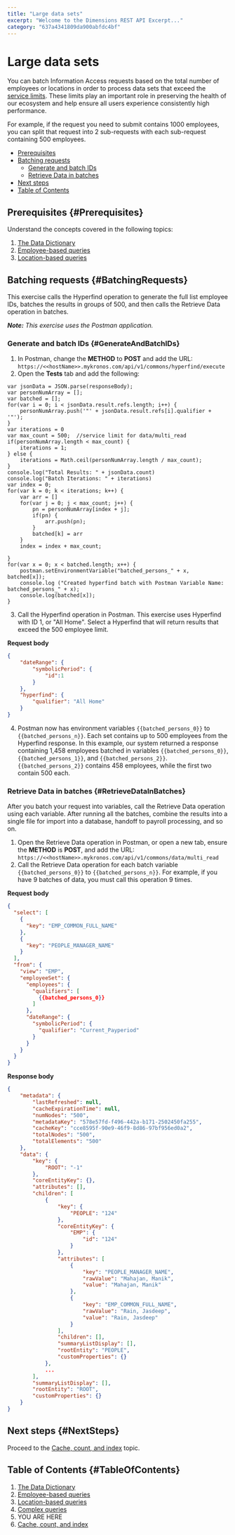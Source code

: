 ```yaml
---
title: "Large data sets"
excerpt: "Welcome to the Dimensions REST API Excerpt..."
category: "637a4341809da900abfdc4bf"
---
```


# Large data sets

You can batch Information Access requests based on the total number of employees or locations in order to process data sets that exceed the [service limits](C:fd45ab6e-6a20-4ce2-97e9-e2c2a95dacd5). These limits play an important role in preserving the health of our ecosystem and help ensure all users experience consistently high performance.

For example, if the request you need to submit contains 1000 employees, you can split that request into 2 sub-requests with each sub-request containing 500 employees.

* [Prerequisites](#Prerequisites)
* [Batching requests](#BatchingRequests)
    * [Generate and batch IDs](#GenerateAndBatchIDs)
    * [Retrieve Data in batches](#RetrieveDataInBatches)
* [Next steps](#NextSteps)
* [Table of Contents](#TableOfContents)

## Prerequisites {#Prerequisites}

Understand the concepts covered in the following topics:

1. [The Data Dictionary](C:a7a9ad1a-a59c-4e7b-921a-c14f9052fe4e)
2. [Employee-based queries](C:f9f05bdb-7586-4882-8dd8-54966a073241)
3. [Location-based queries](C:f1e421a0-62d6-4f69-867f-493c9e43e804)

## Batching requests {#BatchingRequests}

This exercise calls the Hyperfind operation to generate the full list employee IDs, batches the results in groups of 500, and then calls the Retrieve Data operation in batches. 

*__Note:__ This exercise uses the Postman application.*

### Generate and batch IDs {#GenerateAndBatchIDs}

1. In Postman, change the **METHOD** to **POST** and add the URL: `https://<<hostName>>.mykronos.com/api/v1/commons/hyperfind/execute` 
2. Open the **Tests** tab and add the following:

```
var jsonData = JSON.parse(responseBody);
var personNumArray = [];
var batched = [];
for(var i = 0; i < jsonData.result.refs.length; i++) {
    personNumArray.push('"' + jsonData.result.refs[i].qualifier + '"');
}
var iterations = 0
var max_count = 500;  //service limit for data/multi_read
if(personNumArray.length < max_count) {
    iterations = 1;
} else {
    iterations = Math.ceil(personNumArray.length / max_count);
}
console.log("Total Results: " + jsonData.count)
console.log("Batch Iterations: " + iterations)
var index = 0;
for(var k = 0; k < iterations; k++) {
    var arr = []
    for(var j = 0; j < max_count; j++) {
        pn = personNumArray[index + j];
        if(pn) {
            arr.push(pn);
        }
        batched[k] = arr
    }
    index = index + max_count;
    
}
for(var x = 0; x < batched.length; x++) {
    postman.setEnvironmentVariable("batched_persons_" + x, batched[x]);
    console.log ("Created hyperfind batch with Postman Variable Name: batched_persons_" + x);
    console.log(batched[x]);
}
```
 
3. Call the Hyperfind operation in Postman. This exercise uses Hyperfind with ID 1, or "All Home". Select a Hyperfind that will return results that exceed the 500 employee limit.

**Request body**

``` json
{
	"dateRange": {
		"symbolicPeriod": {
			"id":1
		}
	},
	"hyperfind": {
		"qualifier": "All Home"
	}
}
```

4. Postman now has environment variables `{{batched_persons_0}}` to `{{batched_persons_n}}`. Each set contains up to 500 employees from the Hyperfind response. In this example, our system returned a response containing 1,458 employees batched in variables `{{batched_persons_0}}`, `{{batched_persons_1}}`, and `{{batched_persons_2}}`. `{{batched_persons_2}}` contains 458 employees, while the first two contain 500 each. 

### Retrieve Data in batches {#RetrieveDataInBatches}

After you batch your request into variables, call the Retrieve Data operation using each variable. After running all the batches, combine the results into a single file for import into a database, handoff to payroll processing, and so on.

1. Open the Retrieve Data operation in Postman, or open a new tab, ensure the **METHOD** is **POST**, and add the URL: `https://<<hostName>>.mykronos.com/api/v1/commons/data/multi_read`
2. Call the Retrieve Data operation for each batch variable `{{batched_persons_0}}` to `{{batched_persons_n}}`. For example, if you have 9 batches of data, you must call this operation 9 times.

**Request body**

``` json
{
  "select": [
    {
      "key": "EMP_COMMON_FULL_NAME"
    },
    {
      "key": "PEOPLE_MANAGER_NAME"
    }
  ],
  "from": {
    "view": "EMP",
    "employeeSet": {
      "employees": {
        "qualifiers": [
          {{batched_persons_0}}
        ]
      },
      "dateRange": {
        "symbolicPeriod": {
          "qualifier": "Current_Payperiod"
        }
      }
    }
  }
}
```

**Response body**

``` json
{
    "metadata": {
        "lastRefreshed": null,
        "cacheExpirationTime": null,
        "numNodes": "500",
        "metadataKey": "578e57fd-f496-442a-b171-2502450fa255",
        "cacheKey": "cce8595f-90e9-46f9-8d86-97bf956ed0a2",
        "totalNodes": "500",
        "totalElements": "500"
    },
    "data": {
        "key": {
            "ROOT": "-1"
        },
        "coreEntityKey": {},
        "attributes": [],
        "children": [
            {
                "key": {
                    "PEOPLE": "124"
                },
                "coreEntityKey": {
                    "EMP": {
                        "id": "124"
                    }
                },
                "attributes": [
                    {
                        "key": "PEOPLE_MANAGER_NAME",
                        "rawValue": "Mahajan, Manik",
                        "value": "Mahajan, Manik"
                    },
                    {
                        "key": "EMP_COMMON_FULL_NAME",
                        "rawValue": "Rain, Jasdeep",
                        "value": "Rain, Jasdeep"
                    }
                ],
                "children": [],
                "summaryListDisplay": [],
                "rootEntity": "PEOPLE",
                "customProperties": {}
            },
            ...
		],
        "summaryListDisplay": [],
        "rootEntity": "ROOT",
        "customProperties": {}
    }
}
```

## Next steps {#NextSteps}

Proceed to the [Cache, count, and index](C:13750c3f-3dae-4a12-81f1-e7c0fb5aec65) topic. 

## Table of Contents {#TableOfContents}

1. [The Data Dictionary](C:a7a9ad1a-a59c-4e7b-921a-c14f9052fe4e)
2. [Employee-based queries](C:f9f05bdb-7586-4882-8dd8-54966a073241)
3. [Location-based queries](C:f1e421a0-62d6-4f69-867f-493c9e43e804)
4. [Complex queries](C:db9be7d9-8712-4051-bbb7-184ab9bb4463)
5. YOU ARE HERE
6. [Cache, count, and index](C:13750c3f-3dae-4a12-81f1-e7c0fb5aec65)